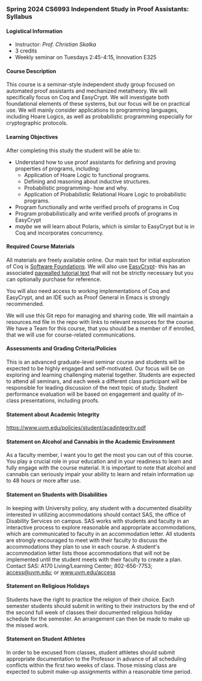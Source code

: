 ### Spring 2024 CS6993 Independent Study in Proof Assistants: Syllabus

#### Logistical Information

- Instructor: *Prof. Christian Skalka*
- 3 credits
- Weekly seminar on Tuesdays 2:45-4:15, Innovation E325

#### Course Description

This course is a seminar-style independent study group focused on automated proof assistants and mechanized metatheory. We will specifically focus on Coq and EasyCrypt. We will investigate both foundational elements of these systems, but our focus will be on practical use. We will mainly consider applications to programming languages, including Hoare Logics, as well as probabilistic programming especially for cryptographic protocols. 

#### Learning Objectives

After completing this study the student will be able to:
- Understand how to use proof assistants for defining and proving properties of programs, including:
    - Application of Hoare Logic to functional programs.
    - Defining and reasoning about inductive structures.
    - Probabilistic programming- how and why.
    - Application of Probabilistic Relational Hoare Logic to probabilistic programs. 
- Program functionally and write verified proofs of programs in Coq
- Program probabilistically and write verified proofs of programs in EasyCrypt
- *maybe* we will learn about Polaris, which is similar to EasyCrypt but is in Coq and incorporates concurrency.

#### Required Course Materials

All materials are freely available online. Our main text for initial exploration of Coq is [Software Foundations](https://softwarefoundations.cis.upenn.edu/lf-current/toc.html). We will also use [EasyCrypt]()- this has an associated [paywalled tutorial text](https://link.springer.com/chapter/10.1007/978-3-319-10082-1_6) that will not be strictly necessary but you can optionally purchase for reference. 

You will also need access to working implementations of Coq and EasyCrypt, and an IDE such as Proof General in Emacs is strongly recommended. 

We will use this Git repo for managing and sharing code. We will  maintain a resources.md file in the repo with links to relevant resources for the course. We have a Team for this course, that you should be a member of if enrolled, that we will use for course-related communications. 

#### Assessments and Grading Criteria/Policies 

This is an advanced graduate-level seminar course and students will be expected to be highly engaged and self-motivated. Our focus will be on exploring and learning challenging material together. Students are expected to attend all seminars, and each week a different class participant will be responsible for leading discussion of the next topic of study. Student performance evaluation will be based on engagement and quality of in-class presentations, including proofs. 

#### Statement about Academic Integrity

https://www.uvm.edu/policies/student/acadintegrity.pdf

#### Statement on Alcohol and Cannabis in the Academic Environment

As a faculty member, I want you to get the most you can out of this course. You play a crucial role in your education and in your readiness to learn and fully engage with the course material. It is important to note that alcohol and cannabis can seriously impair your ability to learn and retain information up to 48 hours or more after use. 

#### Statement on Students with Disabilities

In keeping with University policy, any student with a documented disability interested in utilizing accommodations should contact SAS, the office of Disability Services on campus.  SAS works with students and faculty in an interactive process to explore reasonable and appropriate accommodations, which are communicated to faculty in an accommodation letter.   All students are strongly encouraged to meet with their faculty to discuss the accommodations they plan to use in each course. A student's accommodation letter lists those accommodations that will not be implemented until the student meets with their faculty to create a plan. Contact SAS: A170 Living/Learning Center; 802-656-7753; access@uvm.edu; or www.uvm.edu/access

#### Statement on Religious Holidays

Students have the right to practice the religion of their choice. Each semester students should submit in writing to their instructors by the end of the second full week of classes their documented religious holiday schedule for the semester. An arrangement can then be made to make up the missed work.

#### Statement on Student Athletes

In order to be excused from classes, student athletes should submit appropriate documentation to the Professor in advance of all scheduling conflicts within the first two weeks of class. Those missing class are expected to submit make-up assignments within a reasonable time period. 



